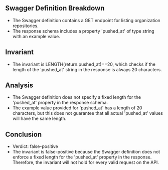 ## Swagger Definition Breakdown
- The Swagger definition contains a GET endpoint for listing organization repositories.
- The response schema includes a property 'pushed_at' of type string with an example value.

## Invariant
- The invariant is LENGTH(return.pushed_at)==20, which checks if the length of the 'pushed_at' string in the response is always 20 characters.

## Analysis
- The Swagger definition does not specify a fixed length for the 'pushed_at' property in the response schema.
- The example value provided for 'pushed_at' has a length of 20 characters, but this does not guarantee that all actual 'pushed_at' values will have the same length.

## Conclusion
- Verdict: false-positive
- The invariant is false-positive because the Swagger definition does not enforce a fixed length for the 'pushed_at' property in the response. Therefore, the invariant will not hold for every valid request on the API.

